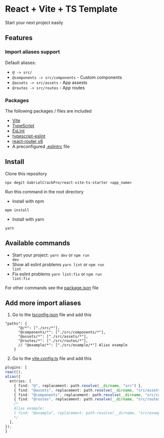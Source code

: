 # React + Vite + TS Template

Start your next project easily

## Features

### Import aliases support

Default aliases:

- <code>@ -> src/</code>
- <code>@components -> src/components</code> - Custom components
- <code>@assets -> src/assets</code> - App assests
- <code>@routes -> src/routes</code> - App routes

### Packages

The following packages / files are included

- [Vite](https://vitejs.dev/)
- [TypeScript](https://www.typescriptlang.org/)
- [EsLint](https://eslint.org/)
- [typescript-eslint](https://typescript-eslint.io/)
- [react-router v6](https://reactrouter.com/en/main)
- A preconfigured
  [.eslintrc](https://github.com/GabrielCrackPro/react-vite-ts-starter/blob/main/.eslintrc.cjs)
  file

## Install

Clone this repository

```
npx degit GabrielCrackPro/react-vite-ts-starter <app_name>
```

Run this command in the root directory

- Install with npm

```
mpm install
```

- Install with yarn

```
yarn
```

## Available commands

- Start your project: <code>yarn dev</code> or <code>npm run dev</code>
- Show all eslint problems <code>yarn lint</code> or <code>npm run lint</code>
- Fix eslint problems <code>yarn lint:fix</code> or <code>npm run
  lint:fix</code>

For other commands see the
[package.json](https://github.com/GabrielCrackPro/react-vite-ts-starter/blob/main/package.json)
file

## Add more import aliases

1. Go to the
   [tsconfig.json](https://github.com/GabrielCrackPro/react-vite-ts-starter/blob/main/tsconfig.json)
   file and add this

```jsonc
"paths": {
      "@/*": ["./src/*"],
      "@components/*": ["./src/components/*"],
      "@assets/*": ["./src/assets/*"],
      "@routes/*": ["./src/routes/*"],
      // "@example/*": ["./src/example/*"] Alias example
    }
```

2. Go to the
   [vite.config.ts](https://github.com/GabrielCrackPro/react-vite-ts-starter/blob/main/vite.config.ts)
   file and add this

```ts
plugins: [
react(),
alias({
  entries: [
    { find: "@", replacement: path.resolve(__dirname, "src") },
    { find: "@assets", replacement: path.resolve(__dirname, "src/assets") },
    { find: "@components", replacement: path.resolve(__dirname, "src/components") },
    { find: "@routes", replacement: path.resolve(__dirname, "src/routes") },
    /*
    Alias example:
    { find: "@example", replacement: path.resolve(__dirname, "src/example") },
    */
  ],
});
]
```
